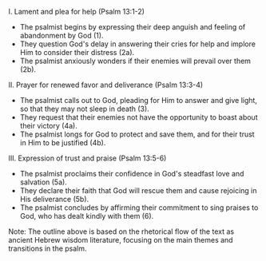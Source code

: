 I. Lament and plea for help (Psalm 13:1-2)
- The psalmist begins by expressing their deep anguish and feeling of abandonment by God (1).
- They question God's delay in answering their cries for help and implore Him to consider their distress (2a).
- The psalmist anxiously wonders if their enemies will prevail over them (2b).

II. Prayer for renewed favor and deliverance (Psalm 13:3-4)
- The psalmist calls out to God, pleading for Him to answer and give light, so that they may not sleep in death (3).
- They request that their enemies not have the opportunity to boast about their victory (4a).
- The psalmist longs for God to protect and save them, and for their trust in Him to be justified (4b).

III. Expression of trust and praise (Psalm 13:5-6)
- The psalmist proclaims their confidence in God's steadfast love and salvation (5a).
- They declare their faith that God will rescue them and cause rejoicing in His deliverance (5b).
- The psalmist concludes by affirming their commitment to sing praises to God, who has dealt kindly with them (6).

Note: The outline above is based on the rhetorical flow of the text as ancient Hebrew wisdom literature, focusing on the main themes and transitions in the psalm.
